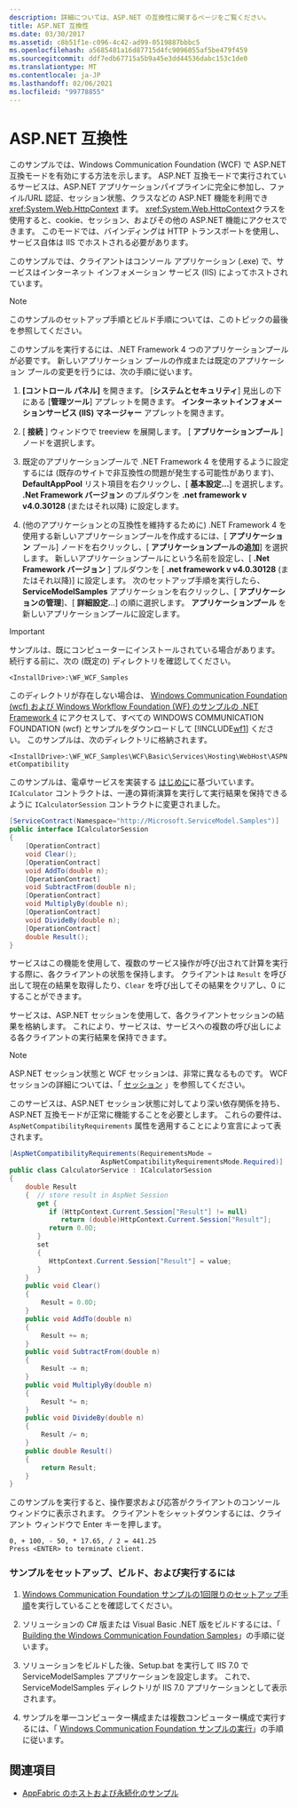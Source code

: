 ```yaml
---
description: 詳細については、ASP.NET の互換性に関するページをご覧ください。
title: ASP.NET 互換性
ms.date: 03/30/2017
ms.assetid: c8b51f1e-c096-4c42-ad99-0519887bbbc5
ms.openlocfilehash: a5685481a16d87715d4fc9096055af5be479f459
ms.sourcegitcommit: ddf7edb67715a5b9a45e3dd44536dabc153c1de0
ms.translationtype: MT
ms.contentlocale: ja-JP
ms.lasthandoff: 02/06/2021
ms.locfileid: "99778855"
---
```

# <a name="aspnet-compatibility"></a>ASP.NET 互換性

このサンプルでは、Windows Communication Foundation (WCF) で ASP.NET 互換モードを有効にする方法を示します。 ASP.NET 互換モードで実行されているサービスは、ASP.NET アプリケーションパイプラインに完全に参加し、ファイル/URL 認証、セッション状態、クラスなどの ASP.NET 機能を利用でき <xref:System.Web.HttpContext> ます。 <xref:System.Web.HttpContext>クラスを使用すると、cookie、セッション、およびその他の ASP.NET 機能にアクセスできます。 このモードでは、バインディングは HTTP トランスポートを使用し、サービス自体は IIS でホストされる必要があります。

このサンプルでは、クライアントはコンソール アプリケーション (.exe) で、サービスはインターネット インフォメーション サービス (IIS) によってホストされています。

> [!NOTE]
> このサンプルのセットアップ手順とビルド手順については、このトピックの最後を参照してください。

このサンプルを実行するには、.NET Framework 4 つのアプリケーションプールが必要です。 新しいアプリケーション プールの作成または既定のアプリケーション プールの変更を行うには、次の手順に従います。

1. **[コントロール パネル]** を開きます。  [**システムとセキュリティ**] 見出しの下にある [**管理ツール**] アプレットを開きます。 **インターネットインフォメーションサービス (IIS) マネージャー** アプレットを開きます。

2. [ **接続** ] ウィンドウで treeview を展開します。 [ **アプリケーションプール** ] ノードを選択します。

3. 既定のアプリケーションプールで .NET Framework 4 を使用するように設定するには (既存のサイトで非互換性の問題が発生する可能性があります)、 **DefaultAppPool** リスト項目を右クリックし、[ **基本設定...**] を選択します。 **.Net Framework バージョン** のプルダウンを **.net framework v v4.0.30128** (またはそれ以降) に設定します。

4. (他のアプリケーションとの互換性を維持するために) .NET Framework 4 を使用する新しいアプリケーションプールを作成するには、[ **アプリケーション** プール] ノードを右クリックし、[ **アプリケーションプールの追加**] を選択します。 新しいアプリケーションプールにという名前を設定し、[ **.Net Framework バージョン** ] プルダウンを [ **.net framework v v4.0.30128** (またはそれ以降)] に設定します。 次のセットアップ手順を実行したら、 **ServiceModelSamples** アプリケーションを右クリックし、[ **アプリケーションの管理**]、[ **詳細設定.**..] の順に選択します。 **アプリケーションプール** を新しいアプリケーションプールに設定します。

> [!IMPORTANT]
> サンプルは、既にコンピューターにインストールされている場合があります。 続行する前に、次の (既定の) ディレクトリを確認してください。
>
> `<InstallDrive>:\WF_WCF_Samples`
>
> このディレクトリが存在しない場合は、 [Windows Communication Foundation (wcf) および Windows Workflow Foundation (WF) のサンプルの .NET Framework 4](https://www.microsoft.com/download/details.aspx?id=21459) にアクセスして、すべての WINDOWS COMMUNICATION FOUNDATION (wcf) とサンプルをダウンロードして [!INCLUDE[wf1](../../../../includes/wf1-md.md)] ください。 このサンプルは、次のディレクトリに格納されます。
>
> `<InstallDrive>:\WF_WCF_Samples\WCF\Basic\Services\Hosting\WebHost\ASPNetCompatibility`

このサンプルは、電卓サービスを実装する [はじめに](getting-started-sample.md)に基づいています。 `ICalculator` コントラクトは、一連の算術演算を実行して実行結果を保持できるように `ICalculatorSession` コントラクトに変更されました。

```csharp
[ServiceContract(Namespace="http://Microsoft.ServiceModel.Samples")]
public interface ICalculatorSession
{
    [OperationContract]
    void Clear();
    [OperationContract]
    void AddTo(double n);
    [OperationContract]
    void SubtractFrom(double n);
    [OperationContract]
    void MultiplyBy(double n);
    [OperationContract]
    void DivideBy(double n);
    [OperationContract]
    double Result();
}
```

サービスはこの機能を使用して、複数のサービス操作が呼び出されて計算を実行する際に、各クライアントの状態を保持します。 クライアントは `Result` を呼び出して現在の結果を取得したり、`Clear` を呼び出してその結果をクリアし、0 にすることができます。

サービスは、ASP.NET セッションを使用して、各クライアントセッションの結果を格納します。 これにより、サービスは、サービスへの複数の呼び出しによる各クライアントの実行結果を保持できます。

> [!NOTE]
> ASP.NET セッション状態と WCF セッションは、非常に異なるものです。 WCF セッションの詳細については、「 [セッション](session.md) 」を参照してください。

このサービスは、ASP.NET セッション状態に対してより深い依存関係を持ち、ASP.NET 互換モードが正常に機能することを必要とします。 これらの要件は、`AspNetCompatibilityRequirements` 属性を適用することにより宣言によって表されます。

```csharp
[AspNetCompatibilityRequirements(RequirementsMode =
                       AspNetCompatibilityRequirementsMode.Required)]
public class CalculatorService : ICalculatorSession
{
    double Result
    {  // store result in AspNet Session
       get {
          if (HttpContext.Current.Session["Result"] != null)
             return (double)HttpContext.Current.Session["Result"];
          return 0.0D;
       }
       set
       {
          HttpContext.Current.Session["Result"] = value;
       }
    }
    public void Clear()
    {
        Result = 0.0D;
    }
    public void AddTo(double n)
    {
        Result += n;
    }
    public void SubtractFrom(double n)
    {
        Result -= n;
    }
    public void MultiplyBy(double n)
    {
        Result *= n;
    }
    public void DivideBy(double n)
    {
        Result /= n;
    }
    public double Result()
    {
        return Result;
    }
}
```

このサンプルを実行すると、操作要求および応答がクライアントのコンソール ウィンドウに表示されます。 クライアントをシャットダウンするには、クライアント ウィンドウで Enter キーを押します。

```console
0, + 100, - 50, * 17.65, / 2 = 441.25
Press <ENTER> to terminate client.
```

### <a name="to-set-up-build-and-run-the-sample"></a>サンプルをセットアップ、ビルド、および実行するには

1. [Windows Communication Foundation サンプルの1回限りのセットアップ手順](one-time-setup-procedure-for-the-wcf-samples.md)を実行していることを確認してください。

2. ソリューションの C# 版または Visual Basic .NET 版をビルドするには、「 [Building the Windows Communication Foundation Samples](building-the-samples.md)」の手順に従います。

3. ソリューションをビルドした後、Setup.bat を実行して IIS 7.0 で ServiceModelSamples アプリケーションを設定します。 これで、ServiceModelSamples ディレクトリが IIS 7.0 アプリケーションとして表示されます。

4. サンプルを単一コンピューター構成または複数コンピューター構成で実行するには、「 [Windows Communication Foundation サンプルの実行](running-the-samples.md)」の手順に従います。

## <a name="see-also"></a>関連項目

- [AppFabric のホストおよび永続化のサンプル](/previous-versions/appfabric/ff383418(v=azure.10))
